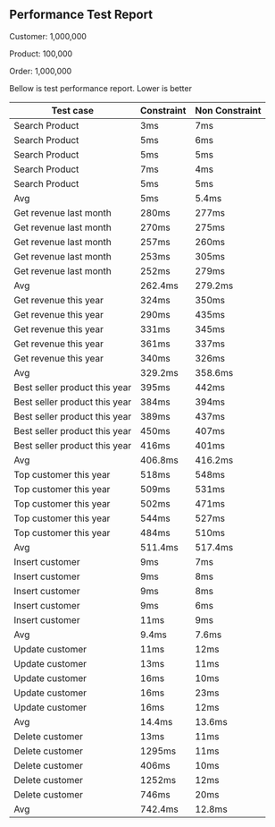 ## Performance Test Report

Customer: 1,000,000

Product: 100,000

Order: 1,000,000

Bellow is test performance report. Lower is better

|Test case|Constraint|Non Constraint|
|--|--|--|
|Search Product|3ms|7ms|
|Search Product|5ms|6ms|
|Search Product|5ms|5ms|
|Search Product|7ms|4ms|
|Search Product|5ms|5ms|
|Avg|5ms|5.4ms|
|Get revenue last month|280ms|277ms|
|Get revenue last month|270ms|275ms|
|Get revenue last month|257ms|260ms|
|Get revenue last month|253ms|305ms|
|Get revenue last month|252ms|279ms|
|Avg|262.4ms|279.2ms|
|Get revenue this year|324ms|350ms|
|Get revenue this year|290ms|435ms|
|Get revenue this year|331ms|345ms|
|Get revenue this year|361ms|337ms|
|Get revenue this year|340ms|326ms|
|Avg|329.2ms|358.6ms|
|Best seller product this year|395ms|442ms|
|Best seller product this year|384ms|394ms|
|Best seller product this year|389ms|437ms|
|Best seller product this year|450ms|407ms|
|Best seller product this year|416ms|401ms|
|Avg|406.8ms|416.2ms|
|Top customer this year|518ms|548ms|
|Top customer this year|509ms|531ms|
|Top customer this year|502ms|471ms|
|Top customer this year|544ms|527ms|
|Top customer this year|484ms|510ms|
|Avg|511.4ms|517.4ms|
|Insert customer|9ms|7ms|
|Insert customer|9ms|8ms|
|Insert customer|9ms|8ms|
|Insert customer|9ms|6ms|
|Insert customer|11ms|9ms|
|Avg|9.4ms|7.6ms|
|Update customer|11ms|12ms|
|Update customer|13ms|11ms|
|Update customer|16ms|10ms|
|Update customer|16ms|23ms|
|Update customer|16ms|12ms|
|Avg|14.4ms|13.6ms|
|Delete customer|13ms|11ms|
|Delete customer|1295ms|11ms|
|Delete customer|406ms|10ms|
|Delete customer|1252ms|12ms|
|Delete customer|746ms|20ms|
|Avg|742.4ms|12.8ms|
